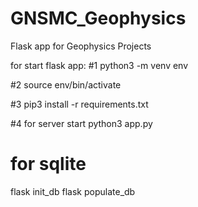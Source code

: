 # GNSMC_Geophysics
Flask app for Geophysics Projects

for start flask app:
#1
python3 -m venv env

#2
source env/bin/activate

#3
pip3 install -r requirements.txt

#4
for server start
python3 app.py

# for sqlite
flask init_db
flask populate_db
